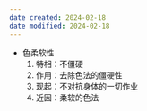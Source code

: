 ```yaml
---
date created: 2024-02-18
date modified: 2024-02-18
---
```

- 色柔软性
    1. 特相：不僵硬
    2. 作用：去除色法的僵硬性
    3. 现起：不对抗身体的一切作业
    4. 近因：柔软的色法
